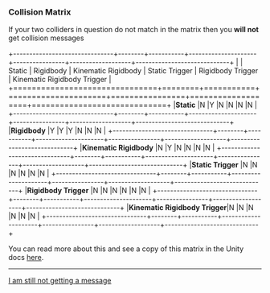 ### Collision Matrix

If your two colliders in question do not match in the matrix then you **will not** get collision messages

+-------------------------------+--------+-----------+---------------------+----------------+-------------------+-----------------------------+
|                               | Static | Rigidbody | Kinematic Rigidbody | Static Trigger | Rigidbody Trigger | Kinematic Rigidbody Trigger |
+===============================+========+===========+=====================+================+===================+=============================+
|**Static**                     |N       |Y          |N                    |N               |N                  |N                            |
+-------------------------------+--------+-----------+---------------------+----------------+-------------------+-----------------------------+
|**Rigidbody**                  |Y       |Y          |Y                    |N               |N                  |N                            |
+-------------------------------+--------+-----------+---------------------+----------------+-------------------+-----------------------------+
|**Kinematic Rigidbody**        |N       |Y          |N                    |N               |N                  |N                            |
+-------------------------------+--------+-----------+---------------------+----------------+-------------------+-----------------------------+
|**Static Trigger**             |N       |N          |N                    |N               |N                  |N                            |
+-------------------------------+--------+-----------+---------------------+----------------+-------------------+-----------------------------+
|**Rigidbody Trigger**          |N       |N          |N                    |N               |N                  |N                            |
+-------------------------------+--------+-----------+---------------------+----------------+-------------------+-----------------------------+
|**Kinematic Rigidbody Trigger**|N       |N          |N                    |N               |N                  |N                            |
+-------------------------------+--------+-----------+---------------------+----------------+-------------------+-----------------------------+

You can read more about this and see a copy of this matrix in the Unity docs [here](https://docs.unity3d.com/Manual/CollidersOverview.html).

---
[I am still not getting a message](4%20Local%20Functions%202D.md)